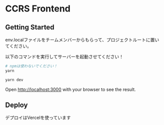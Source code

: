 # CCRS Frontend

## Getting Started

env.localファイルをチームメンバーからもらって、プロジェクトルートに置いてください。

以下のコマンドを実行してサーバーを起動させてください！

```bash
# npmは使わないでください！
yarn

yarn dev
```

Open [http://localhost:3000](http://localhost:3000) with your browser to see the result.

## Deploy

デプロイはVercelを使っています
